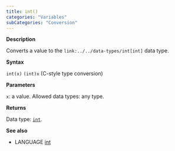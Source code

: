 ```yaml
---
title: int()
categories: "Variables"
subCategories: "Conversion"
---
```


**Description**

Converts a value to the `link:../../data-types/int[int]` data type.

**Syntax**

`int(x)`
`(int)x` (C-style type conversion)

**Parameters**

`x`: a value. Allowed data types: any type.

**Returns**

Data type: [`int`](../../data-types/int).

**See also**

-   LANGUAGE [int](../../data-types/int)

